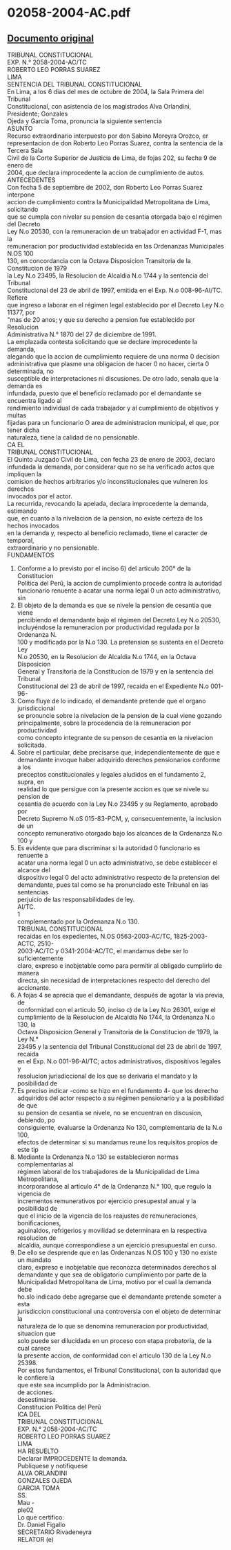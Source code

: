 
02058-2004-AC.pdf
=================
  
[Documento original](https://tc.gob.pe/jurisprudencia/2005/02058-2004-AC.pdf)  
---  
TRIBUNAL CONSTITUCIONAL  
EXP. N.° 2058-2004-AC/TC  
ROBERTO LEO PORRAS SUAREZ  
LIMA  
SENTENCIA DEL TRIBUNAL CONSTITUCIONAL  
En Lima, a los 6 dias del mes de octubre de 2004, la Sala Primera del Tribunal  
Constitucional, con asistencia de los magistrados Alva Orlandini, Presidente; Gonzales  
Ojeda y Garcia Toma, pronuncia la siguiente sentencia  
ASUNTO  
Recurso extraordinario interpuesto por don Sabino Moreyra Orozco, er  
representacion de don Roberto Leo Porras Suarez, contra la sentencia de la Tercera Sala  
Civil de la Corte Superior de Justicia de Lima, de fojas 202, su fecha 9 de enero de  
2004, que declara improcedente la accion de cumplimiento de autos.  
ANTECEDENTES  
Con fecha 5 de septiembre de 2002, don Roberto Leo Porras Suarez interpone  
accion de cumplimiento contra la Municipalidad Metropolitana de Lima, solicitando  
que se cumpla con nivelar su pension de cesantia otorgada bajo el régimen del Decreto  
Ley N.o 20530, con la remuneracion de un trabajador en actividad F-1, mas la  
remuneracion por productividad establecida en las Ordenanzas Municipales N.OS 100  
130, en concordancia con la Octava Disposicion Transitoria de la Constitucion de 1979  
la Ley N.o 23495, la Resolucion de Alcaldia N.o 1744 y la sentencia del Tribunal  
Constitucional del 23 de abril de 1997, emitida en el Exp. N.o 008-96-AI/TC. Refiere  
que ingreso a laborar en el régimen legal establecido por el Decreto Ley N.o 11377, por  
"mas de 20 anos; y que su derecho a pension fue establecido por Resolucion  
Administrativa N.° 1870 del 27 de diciembre de 1991.  
La emplazada contesta solicitando que se declare improcedente la demanda,  
alegando que la accion de cumplimiento requiere de una norma 0 decision  
administrativa que plasme una obligacion de hacer 0 no hacer, cierta 0 determinada, no  
susceptible de interpretaciones ni discusiones. De otro lado, senala que la demanda es  
infundada, puesto que el beneficio reclamado por el demandante se encuentra ligado al  
rendimiento individual de cada trabajador y al cumplimiento de objetivos y multas  
fijadas para un funcionario O area de administracion municipal, el que, por tener dicha  
naturaleza, tiene la calidad de no pensionable.  
CA EL  
TRIBUNAL CONSTITUCIONAL  
El Quinto Juzgado Civil de Lima, con fecha 23 de enero de 2003, declaro  
infundada la demanda, por considerar que no se ha verificado actos que impliquen la  
comision de hechos arbitrarios y/o inconstitucionales que vulneren los derechos  
invocados por el actor.  
La recurrida, revocando la apelada, declara improcedente la demanda, estimando  
que, en cuanto a la nivelacion de la pension, no existe certeza de los hechos invocados  
en la demanda y, respecto al beneficio reclamado, tiene el caracter de temporal,  
extraordinario y no pensionable.  
FUNDAMENTOS  
1. Conforme a lo previsto por el inciso 6) del articulo 200° de la Constitucion  
Politica del Perû, la accion de cumplimiento procede contra la autoridad  
funcionario renuente a acatar una norma legal 0 un acto administrativo, sin  
2. El objeto de la demanda es que se nivele la pension de cesantia que viene  
percibiendo el demandante bajo el régimen del Decreto Ley N.o 20530,  
incluyéndose la remuneracion por productividad regulada por la Ordenanza N.  
100 y modificada por la N.o 130. La pretension se sustenta en el Decreto Ley  
N.o 20530, en la Resolucion de Alcaldia N.o 1744, en la Octava Disposicion  
General y Transitoria de la Constitucion de 1979 y en la sentencia del Tribunal  
Constitucional del 23 de abril de 1997, recaida en el Expediente N.o 001-96-  
3. Como fluye de lo indicado, el demandante pretende que el organo jurisdiccional  
se pronuncie sobre la nivelacion de la pension de la cual viene gozando  
principalmente, sobre la procedencia de la remuneracion por productividad  
como concepto integrante de su penson de cesantia en la nivelacion solicitada.  
4. Sobre el particular, debe precisarse que, independientemente de que e  
demandante invoque haber adquirido derechos pensionarios conforme a los  
preceptos constitucionales y legales aludidos en el fundamento 2, supra, en  
realidad lo que persigue con la presente accion es que se nivele su pension de  
cesantia de acuerdo con la Ley N.o 23495 y su Reglamento, aprobado por  
Decreto Supremo N.oS 015-83-PCM, y, consecuentemente, la inclusion de un  
concepto remunerativo otorgado bajo los alcances de la Ordenanza N.o 100 y  
5. Es evidente que para discriminar si la autoridad 0 funcionario es renuente a  
acatar una norma legal 0 un acto administrativo, se debe establecer el alcance del  
dispositivo legal 0 del acto administrativo respecto de la pretension del  
demandante, pues tal como se ha pronunciado este Tribunal en las sentencias  
perjuicio de las responsabilidades de ley.  
AI/TC.  
1  
complementado por la Ordenanza N.o 130.  
TRIBUNAL CONSTITUCIONAL  
recaidas en los expedientes, N.OS 0563-2003-AC/TC, 1825-2003-ACTC, 2510-  
2003-AC/TC y 0341-2004-AC/TC, el mandamus debe ser lo suficientemente  
claro, expreso e inobjetable como para permitir al obligado cumplirlo de manera  
directa, sin necesidad de interpretaciones respecto del derecho del accionante.  
6. A fojas 4 se aprecia que el demandante, después de agotar la via previa, de  
conformidad con el articulo 50, inciso c) de la Ley N.o 26301, exige el  
cumplimiento de la Resolucion de Alcaldia No 1744, la Ordenanza N.o 130, la  
Octava Disposicion General y Transitoria de la Constitucion de 1979, la Ley N.°  
23495 y la sentencia del Tribunal Constitucional del 23 de abril de 1997, recaida  
en el Exp. N.o 001-96-AI/TC; actos administrativos, dispositivos legales y  
resolucion jurisdiccional de los que se derivaria el mandato y la posibilidad de  
7. Es preciso indicar -como se hizo en el fundamento 4- que los derecho  
adquiridos del actor respecto a su régimen pensionario y a la posibilidad de que  
su pension de cesantia se nivele, no se encuentran en discusion, debiendo, po  
consiguiente, evaluarse la Ordenanza No 130, complementaria de la N.o 100,  
efectos de determinar si su mandamus reune los requisitos propios de este tip  
8. Mediante la Ordenanza N.o 130 se establecieron normas complementarias al  
régimen laboral de los trabajadores de la Municipalidad de Lima Metropolitana,  
incorporandose al articulo 4° de la Ordenanza N.° 100, que regulo la vigencia de  
incrementos remunerativos por ejercicio presupestal anual y la posibilidad de  
que el inicio de la vigencia de los reajustes de remuneraciones, bonificaciones,  
aguinaldos, refrigerios y movilidad se determinara en la respectiva resolucion de  
alcaldia, aunque correspondiese a un ejercicio presupuestal en curso.  
9. De ello se desprende que en las Ordenanzas N.OS 100 y 130 no existe un mandato  
claro, expreso e inobjetable que reconozca determinados derechos al  
demandante y que sea de obligatorio cumplimiento por parte de la  
Municipalidad Metropolitana de Lima, motivo por el cual la demanda debe  
ho.slo indicado debe agregarse que el demandante pretende someter a esta  
jurisdiccion constitucional una controversia con el objeto de determinar la  
naturaleza de lo que se denomina remuneracion por productividad, situacion que  
solo puede ser dilucidada en un proceso con etapa probatoria, de la cual carece  
la presente accion, de conformidad con el articulo 130 de la Ley N.o 25398.  
Por estos fundamentos, el Tribunal Constitucional, con la autoridad que le confiere la  
que este sea incumplido por la Administracion.  
de acciones.  
desestimarse.  
Constitucion Politica del Perû  
ICA DEL  
TRIBUNAL CONSTITUCIONAL  
EXP. N.° 2058-2004-AC/TC  
ROBERTO LEO PORRAS SUAREZ  
LIMA  
HA RESUELTO  
Declarar IMPROCEDENTE la demanda.  
Publiquese y notifiquese  
ALVA ORLANDINI  
GONZALES OJEDA  
GARCIA TOMA  
SS.  
Mau -  
ple02  
Lo que certifico:  
Dr. Daniel Figallo  
SECRETARIO Rivadeneyra  
RELATOR (e)